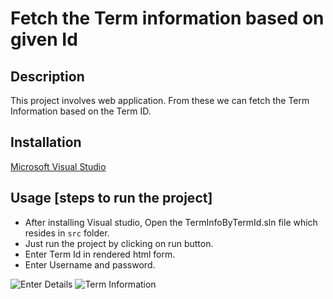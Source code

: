 # Fetch the Term information based on given Id


## Description
This project involves web application. From these we can fetch the Term Information based on the Term ID.


## Installation
[Microsoft Visual Studio](https://visualstudio.microsoft.com/)


## Usage [steps to run the project]
- After installing Visual studio, Open the TermInfoByTermId.sln file which resides in `src` folder.
- Just run the project by clicking on run button.
- Enter Term Id in rendered html form.
- Enter Username and password.



![Enter Details](https://github.com/MDilipKumar015/Student-GetTermInfoByTermId/assets/127477427/c9d98f03-fe03-4815-8854-0230f95b6bf2)
![Term Information](https://github.com/MDilipKumar015/Student-GetTermInfoByTermId/assets/127477427/a4cc468a-6a05-4347-acef-2aa9f62f1ace)
